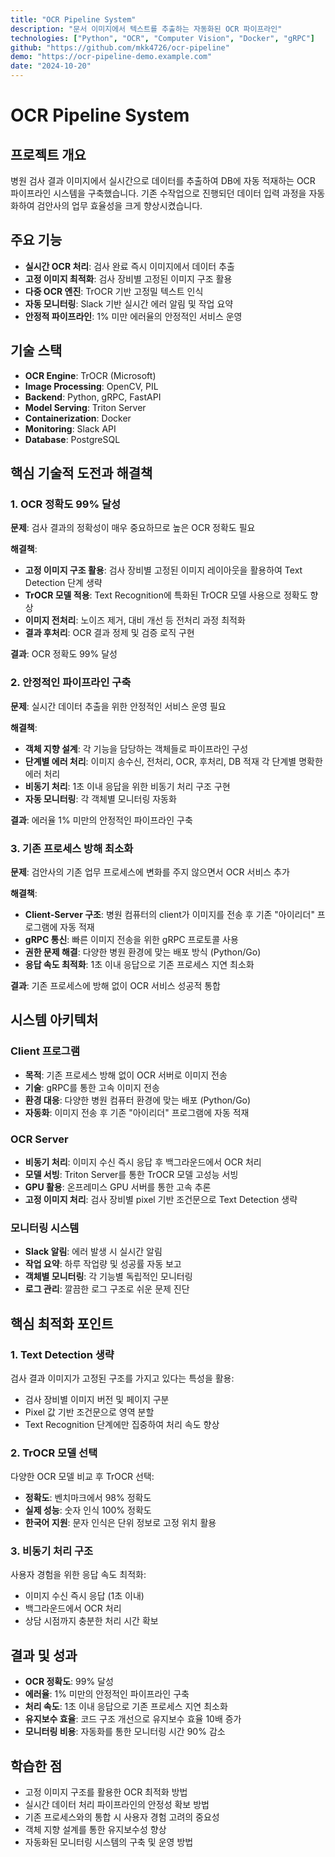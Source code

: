 ```yaml
---
title: "OCR Pipeline System"
description: "문서 이미지에서 텍스트를 추출하는 자동화된 OCR 파이프라인"
technologies: ["Python", "OCR", "Computer Vision", "Docker", "gRPC"]
github: "https://github.com/mkk4726/ocr-pipeline"
demo: "https://ocr-pipeline-demo.example.com"
date: "2024-10-20"
---
```


# OCR Pipeline System

## 프로젝트 개요
병원 검사 결과 이미지에서 실시간으로 데이터를 추출하여 DB에 자동 적재하는 OCR 파이프라인 시스템을 구축했습니다. 기존 수작업으로 진행되던 데이터 입력 과정을 자동화하여 검안사의 업무 효율성을 크게 향상시켰습니다.

## 주요 기능
- **실시간 OCR 처리**: 검사 완료 즉시 이미지에서 데이터 추출
- **고정 이미지 최적화**: 검사 장비별 고정된 이미지 구조 활용
- **다중 OCR 엔진**: TrOCR 기반 고정밀 텍스트 인식
- **자동 모니터링**: Slack 기반 실시간 에러 알림 및 작업 요약
- **안정적 파이프라인**: 1% 미만 에러율의 안정적인 서비스 운영

## 기술 스택
- **OCR Engine**: TrOCR (Microsoft)
- **Image Processing**: OpenCV, PIL
- **Backend**: Python, gRPC, FastAPI
- **Model Serving**: Triton Server
- **Containerization**: Docker
- **Monitoring**: Slack API
- **Database**: PostgreSQL

## 핵심 기술적 도전과 해결책

### 1. OCR 정확도 99% 달성
**문제**: 검사 결과의 정확성이 매우 중요하므로 높은 OCR 정확도 필요

**해결책**:
- **고정 이미지 구조 활용**: 검사 장비별 고정된 이미지 레이아웃을 활용하여 Text Detection 단계 생략
- **TrOCR 모델 적용**: Text Recognition에 특화된 TrOCR 모델 사용으로 정확도 향상
- **이미지 전처리**: 노이즈 제거, 대비 개선 등 전처리 과정 최적화
- **결과 후처리**: OCR 결과 정제 및 검증 로직 구현

**결과**: OCR 정확도 99% 달성

### 2. 안정적인 파이프라인 구축
**문제**: 실시간 데이터 추출을 위한 안정적인 서비스 운영 필요

**해결책**:
- **객체 지향 설계**: 각 기능을 담당하는 객체들로 파이프라인 구성
- **단계별 에러 처리**: 이미지 송수신, 전처리, OCR, 후처리, DB 적재 각 단계별 명확한 에러 처리
- **비동기 처리**: 1초 이내 응답을 위한 비동기 처리 구조 구현
- **자동 모니터링**: 각 객체별 모니터링 자동화

**결과**: 에러율 1% 미만의 안정적인 파이프라인 구축

### 3. 기존 프로세스 방해 최소화
**문제**: 검안사의 기존 업무 프로세스에 변화를 주지 않으면서 OCR 서비스 추가

**해결책**:
- **Client-Server 구조**: 병원 컴퓨터의 client가 이미지를 전송 후 기존 "아이리더" 프로그램에 자동 적재
- **gRPC 통신**: 빠른 이미지 전송을 위한 gRPC 프로토콜 사용
- **권한 문제 해결**: 다양한 병원 환경에 맞는 배포 방식 (Python/Go)
- **응답 속도 최적화**: 1초 이내 응답으로 기존 프로세스 지연 최소화

**결과**: 기존 프로세스에 방해 없이 OCR 서비스 성공적 통합

## 시스템 아키텍처

### Client 프로그램
- **목적**: 기존 프로세스 방해 없이 OCR 서버로 이미지 전송
- **기술**: gRPC를 통한 고속 이미지 전송
- **환경 대응**: 다양한 병원 컴퓨터 환경에 맞는 배포 (Python/Go)
- **자동화**: 이미지 전송 후 기존 "아이리더" 프로그램에 자동 적재

### OCR Server
- **비동기 처리**: 이미지 수신 즉시 응답 후 백그라운드에서 OCR 처리
- **모델 서빙**: Triton Server를 통한 TrOCR 모델 고성능 서빙
- **GPU 활용**: 온프레미스 GPU 서버를 통한 고속 추론
- **고정 이미지 처리**: 검사 장비별 pixel 기반 조건문으로 Text Detection 생략

### 모니터링 시스템
- **Slack 알림**: 에러 발생 시 실시간 알림
- **작업 요약**: 하루 작업량 및 성공률 자동 보고
- **객체별 모니터링**: 각 기능별 독립적인 모니터링
- **로그 관리**: 깔끔한 로그 구조로 쉬운 문제 진단

## 핵심 최적화 포인트

### 1. Text Detection 생략
검사 결과 이미지가 고정된 구조를 가지고 있다는 특성을 활용:
- 검사 장비별 이미지 버전 및 페이지 구분
- Pixel 값 기반 조건문으로 영역 분할
- Text Recognition 단계에만 집중하여 처리 속도 향상

### 2. TrOCR 모델 선택
다양한 OCR 모델 비교 후 TrOCR 선택:
- **정확도**: 벤치마크에서 98% 정확도
- **실제 성능**: 숫자 인식 100% 정확도
- **한국어 지원**: 문자 인식은 단위 정보로 고정 위치 활용

### 3. 비동기 처리 구조
사용자 경험을 위한 응답 속도 최적화:
- 이미지 수신 즉시 응답 (1초 이내)
- 백그라운드에서 OCR 처리
- 상담 시점까지 충분한 처리 시간 확보

## 결과 및 성과
- **OCR 정확도**: 99% 달성
- **에러율**: 1% 미만의 안정적인 파이프라인 구축
- **처리 속도**: 1초 이내 응답으로 기존 프로세스 지연 최소화
- **유지보수 효율**: 코드 구조 개선으로 유지보수 효율 10배 증가
- **모니터링 비용**: 자동화를 통한 모니터링 시간 90% 감소

## 학습한 점
- 고정 이미지 구조를 활용한 OCR 최적화 방법
- 실시간 데이터 처리 파이프라인의 안정성 확보 방법
- 기존 프로세스와의 통합 시 사용자 경험 고려의 중요성
- 객체 지향 설계를 통한 유지보수성 향상
- 자동화된 모니터링 시스템의 구축 및 운영 방법